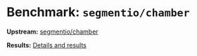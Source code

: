 # Benchmark: `segmentio/chamber`

**Upstream:** [segmentio/chamber](https://github.com/segmentio/chamber)

**Results:** [Details and results](https://depot.dev/benchmark/chamber)
